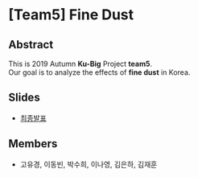 # [Team5] Fine Dust  

## Abstract
This is 2019 Autumn **Ku-Big** Project **team5**.  
Our goal is to analyze the effects of **fine dust** in Korea.

## Slides
- [최종발표](https://github.com/KU-BIG/KUBIG_2019_Autumn/blob/master/projects/Week10/Fine_dust_1205.pdf)

## Members
- 고유경, 이동빈, 박수희, 이나영, 김은하, 김재훈













